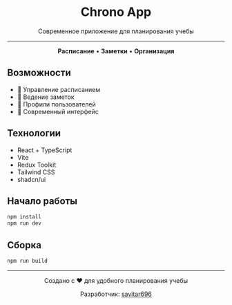 <div align="center">

# Chrono App

Современное приложение для планирования учебы

---

**Расписание** • **Заметки** • **Организация**

</div>

## Возможности

- 📅 Управление расписанием
- 📝 Ведение заметок
- 👤 Профили пользователей
- 🎨 Современный интерфейс

## Технологии

- React + TypeScript
- Vite
- Redux Toolkit
- Tailwind CSS
- shadcn/ui

## Начало работы

```bash
npm install
npm run dev
```

## Сборка

```bash
npm run build
```

---

<div align="center">

Создано с ❤️ для удобного планирования учебы

Разработчик: [savitar696](https://github.com/savitar696)

</div>
